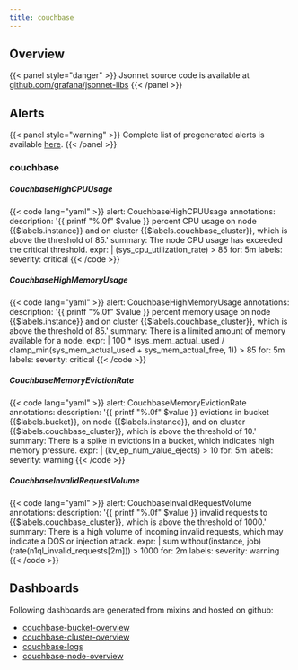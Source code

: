 ```yaml
---
title: couchbase
---
```


## Overview



{{< panel style="danger" >}}
Jsonnet source code is available at [github.com/grafana/jsonnet-libs](https://github.com/grafana/jsonnet-libs/tree/master/couchbase-mixin)
{{< /panel >}}

## Alerts

{{< panel style="warning" >}}
Complete list of pregenerated alerts is available [here](https://github.com/monitoring-mixins/website/blob/master/assets/couchbase/alerts.yaml).
{{< /panel >}}

### couchbase

##### CouchbaseHighCPUUsage

{{< code lang="yaml" >}}
alert: CouchbaseHighCPUUsage
annotations:
  description: '{{ printf "%.0f" $value }} percent CPU usage on node {{$labels.instance}}
    and on cluster {{$labels.couchbase_cluster}}, which is above the threshold of
    85.'
  summary: The node CPU usage has exceeded the critical threshold.
expr: |
  (sys_cpu_utilization_rate) > 85
for: 5m
labels:
  severity: critical
{{< /code >}}
 
##### CouchbaseHighMemoryUsage

{{< code lang="yaml" >}}
alert: CouchbaseHighMemoryUsage
annotations:
  description: '{{ printf "%.0f" $value }} percent memory usage on node {{$labels.instance}}
    and on cluster {{$labels.couchbase_cluster}}, which is above the threshold of
    85.'
  summary: There is a limited amount of memory available for a node.
expr: |
  100 * (sys_mem_actual_used / clamp_min(sys_mem_actual_used + sys_mem_actual_free, 1)) > 85
for: 5m
labels:
  severity: critical
{{< /code >}}
 
##### CouchbaseMemoryEvictionRate

{{< code lang="yaml" >}}
alert: CouchbaseMemoryEvictionRate
annotations:
  description: '{{ printf "%.0f" $value }} evictions in bucket {{$labels.bucket}},
    on node {{$labels.instance}}, and on cluster {{$labels.couchbase_cluster}}, which
    is above the threshold of 10.'
  summary: There is a spike in evictions in a bucket, which indicates high memory
    pressure.
expr: |
  (kv_ep_num_value_ejects) > 10
for: 5m
labels:
  severity: warning
{{< /code >}}
 
##### CouchbaseInvalidRequestVolume

{{< code lang="yaml" >}}
alert: CouchbaseInvalidRequestVolume
annotations:
  description: '{{ printf "%.0f" $value }} invalid requests to {{$labels.couchbase_cluster}},
    which is above the threshold of 1000.'
  summary: There is a high volume of incoming invalid requests, which may indicate
    a DOS or injection attack.
expr: |
  sum without(instance, job) (rate(n1ql_invalid_requests[2m])) > 1000
for: 2m
labels:
  severity: warning
{{< /code >}}
 
## Dashboards
Following dashboards are generated from mixins and hosted on github:


- [couchbase-bucket-overview](https://github.com/monitoring-mixins/website/blob/master/assets/couchbase/dashboards/couchbase-bucket-overview.json)
- [couchbase-cluster-overview](https://github.com/monitoring-mixins/website/blob/master/assets/couchbase/dashboards/couchbase-cluster-overview.json)
- [couchbase-logs](https://github.com/monitoring-mixins/website/blob/master/assets/couchbase/dashboards/couchbase-logs.json)
- [couchbase-node-overview](https://github.com/monitoring-mixins/website/blob/master/assets/couchbase/dashboards/couchbase-node-overview.json)
